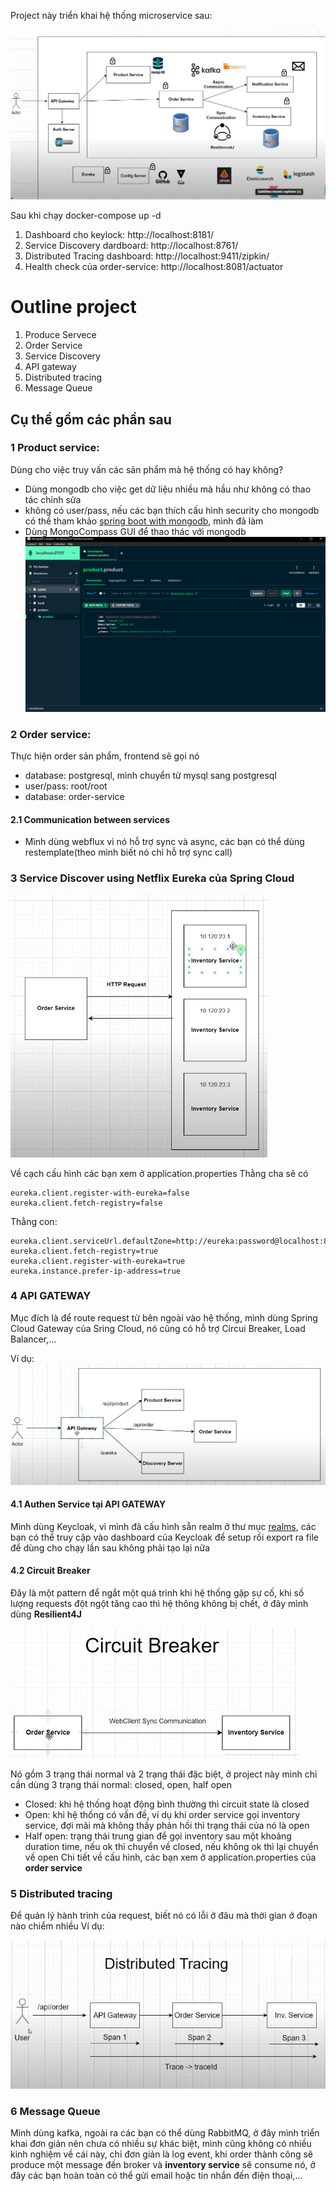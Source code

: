 Project này triển khai hệ thống microservice sau:

![img.png](images/img.png)

Sau khi chạy docker-compose up -d

1. Dashboard cho keylock: http://localhost:8181/
2. Service Discovery dardboard: http://localhost:8761/
3. Distributed Tracing dashboard: http://localhost:9411/zipkin/
4. Health check của order-service: http://localhost:8081/actuator

# Outline project
1. Produce Servece
2. Order Service
3. Service Discovery
4. API gateway
5. Distributed tracing
6. Message Queue

## Cụ thể gồm các phần sau
### 1 Product service: 
Dùng cho việc truy vấn các sản phẩm mà hệ thống có hay không?
- Dùng mongodb cho việc get dữ liệu nhiều mà hầu như không có thao tác chỉnh sửa
- không có user/pass, nếu các bạn thích cấu hình security cho mongodb có thể tham khảo [spring boot with mongodb](https://github.com/manhcntt21/springboot-mongodb), mình đã làm
- Dùng MongoCompass GUI để thao thác với mongodb
![img_1.png](images/img_1.png)

### 2 Order service:
Thực hiện order sản phẩm, frontend sẽ gọi nó
- database: postgresql, mình chuyển từ mysql sang postgresql
- user/pass: root/root
- database: order-service

#### 2.1 Communication between services
- Mình dùng webflux vì nó hỗ trợ sync và async, các bạn có thể dùng restemplate(theo mình biết nó chỉ hỗ trợ sync call)

### 3 Service Discover using Netflix Eureka của Spring Cloud
![img_2.png](images/img_2.png)

Về cạch cấu hình các bạn xem ở application.properties
Thằng cha sẽ có
```properties
eureka.client.register-with-eureka=false
eureka.client.fetch-registry=false
```
Thằng con:
```properties
eureka.client.serviceUrl.defaultZone=http://eureka:password@localhost:8761/eureka
eureka.client.fetch-registry=true
eureka.client.register-with-eureka=true
eureka.instance.prefer-ip-address=true
```

### 4 API GATEWAY
Mục đích là để route request từ bên ngoài vào hệ thống, mình dùng Spring Cloud Gateway của Sring Cloud, nó cũng có hỗ trợ Circui Breaker, Load Balancer,...

Ví dụ:
![img_3.png](images/img_3.png)

#### 4.1 Authen Service tại API GATEWAY
Mình dùng Keycloak, vì mình đã cấu hình sẵn realm ở thư mục [realms](./realms), các bạn có thể truy cập vào dashboard của Keycloak để setup rồi export ra file để dùng cho chạy lần sau không phải tạo lại nữa
#### 4.2 Circuit Breaker
Đây là một pattern để ngắt một quá trình khi hệ thống gặp sự cố, khi số lượng requests đột ngột tăng cao thì hệ thông không bị chết, ở đây mình dùng **Resilient4J**

![img_4.png](images/img_4.png)

Nó gồm 3 trạng thái normal và 2 trạng thái đặc biệt, ở project này mình chỉ cần dùng 3 trạng thái normal: closed, open, half open
- Closed: khi hệ thống hoạt động bình thường thì circuit state là closed
- Open: khi hệ thống có vấn đề, ví dụ khi order service gọi inventory service, đợi mãi mà không thấy phản hồi thì trạng thái của nó là open
- Half open: trạng thái trung gian để gọi inventory sau một khoảng duration time, nếu ok thì chuyển về closed, nếu không ok thì lại chuyển về open
Chi tiết về cấu hình, các bạn xem ở application.properties của **order service**

### 5 Distributed tracing
Để quản lý hành trình của request, biết nó có lỗi ở đâu mà thời gian ở đoạn nào chiểm nhiều
Ví dụ:

![img_5.png](images/img_5.png)

### 6 Message Queue
Mình dùng kafka, ngoài ra các bạn có thể dùng RabbitMQ, ở đây mình triển khai đơn giản nên chưa có nhiều sự khác biệt, mình cũng không có nhiều kinh nghiệm về cái này, chỉ đơn giản là log event, khi order thành công sẽ produce một message đến broker và **inventory service** sẽ consume nó, ở đây các bạn hoàn toàn có thể gửi email hoặc tin nhắn đến điện thoại,...
